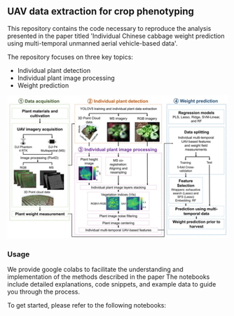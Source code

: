 ## UAV data extraction for crop phenotyping


This repository contains the code necessary to reproduce the analysis presented in the paper titled 'Individual Chinese cabbage weight prediction using multi-temporal unmanned aerial vehicle-based data'. 

The repository focuses on three key topics:

- Individual plant detection
- Individual plant image processing
- Weight prediction

![Figure 1. Chinese cabbage weight prediction workflow](figures/figure_1.jpg)


### Usage

We provide google colabs to facilitate the understanding and implementation of the methods described in the paper The notebooks include detailed explanations, code snippets, and example data to guide you through the process.

To get started, please refer to the following notebooks:








